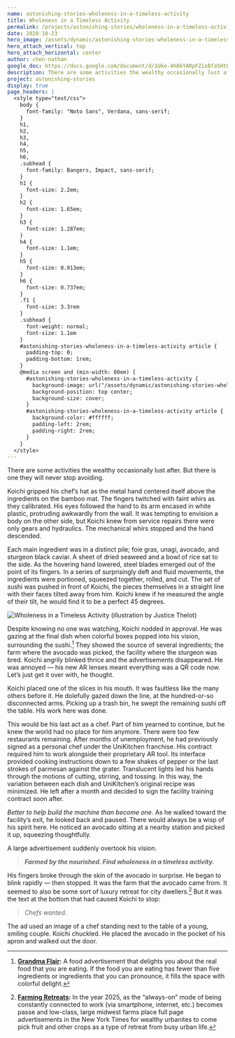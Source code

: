 ```yaml
---
name: astonishing-stories-wholeness-in-a-timeless-activity
title: Wholeness in a Timeless Activity
permalink: /projects/astonishing-stories/wholeness-in-a-timeless-activity/
date: 2020-10-23
hero_image: /assets/dynamic/astonishing-stories-wholeness-in-a-timeless-activity.jpg
hero_attach_vertical: top
hero_attach_horizontal: center
author: chen-nathan
google_doc: https://docs.google.com/document/d/1Uke-4h8kYARpFZixBfa5Ht6H-UWa7PyJar9Iqq8-rCE/edit
description: There are some activities the wealthy occasionally lust after. But there is one they will never stop avoiding.
project: astonishing-stories
display: true
page_headers: |
  <style type="text/css">
    body {
      font-family: "Noto Sans", Verdana, sans-serif;
    }
    h1,
    h2,
    h3,
    h4,
    h5,
    h6,
    .subhead {
      font-family: Bangers, Impact, sans-serif;
    }
    h1 {
      font-size: 2.2em;
    }
    h2 {
      font-size: 1.65em;
    }
    h3 {
      font-size: 1.287em;
    }
    h4 {
      font-size: 1.1em;
    }
    h5 {
      font-size: 0.913em;
    }
    h6 {
      font-size: 0.737em;
    }
    .f1 {
      font-size: 3.3rem
    }
    .subhead {
      font-weight: normal;
      font-size: 1.1em
    }
    #astonishing-stories-wholeness-in-a-timeless-activity article {
      padding-top: 0;
      padding-bottom: 1rem;
    }
    @media screen and (min-width: 60em) {
      #astonishing-stories-wholeness-in-a-timeless-activity {
        background-image: url("/assets/dynamic/astonishing-stories-wholeness-in-a-timeless-activity-background-radius-50-medium.jpg");
        background-position: top center;
        background-size: cover;
      }
      #astonishing-stories-wholeness-in-a-timeless-activity article {
        background-color: #ffffff;
        padding-left: 2rem;
        padding-right: 2rem;
      }
    }
  </style>
---
```

There are some activities the wealthy occasionally lust after. But there is one they will never stop avoiding.

Koichi gripped his chef’s hat as the metal hand centered itself above the ingredients on the bamboo mat. The fingers twitched with faint whirs as they calibrated. His eyes followed the hand to its arm encased in white plastic, protruding awkwardly from the wall. It was tempting to envision a body on the other side, but Koichi knew from service repairs there were only gears and hydraulics. The mechanical whirs stopped and the hand descended.

Each main ingredient was in a distinct pile; foie gras, unagi, avocado, and sturgeon black caviar. A sheet of dried seaweed and a bowl of rice sat to the side. As the hovering hand lowered, steel blades emerged out of the point of its fingers. In a series of surprisingly deft and fluid movements, the ingredients were portioned, squeezed together, rolled, and cut. The set of sushi was pushed in front of Koichi, the pieces themselves in a straight line with their faces tilted away from him. Koichi knew if he measured the angle of their tilt, he would find it to be a perfect 45 degrees.

<img
  src="{{ page.hero_image }}"
  alt="Wholeness in a Timeless Activity (illustration by Justice Thelot)"
  class="fn mw-100 fr-m ml4-m mr2-m mt1-m mb2-m mw5-m fr-l ml4-l mr1-l mt2-l mb2-l mw6-l" />

Despite knowing no one was watching, Koichi nodded in approval. He was gazing at the final dish when colorful boxes popped into his vision, surrounding the sushi.[^1] They showed the source of several ingredients; the farm where the avocado was picked, the facility where the sturgeon was bred. Koichi angrily blinked thrice and the advertisements disappeared. He was annoyed — his new AR lenses meant everything was a QR code now. Let’s just get it over with, he thought.  

Koichi placed one of the slices in his mouth. It was faultless like the many others before it. He dolefully gazed down the line, at the hundred-or-so disconnected arms. Picking up a trash bin, he swept the remaining sushi off the table. His work here was done.

This would be his last act as a chef. Part of him yearned to continue, but he knew the world had no place for him anymore. There were too few restaurants remaining. After months of unemployment, he had previously signed as a personal chef under the UniKitchen franchise. His contract required him to work alongside their proprietary AR tool. Its interface provided cooking instructions down to a few shakes of pepper or the last strokes of parmesan against the grater. Translucent lights led his hands through the motions of cutting, stirring, and tossing. In this way, the variation between each dish and UniKitchen’s original recipe was minimized. He left after a month and decided to sign the facility training contract soon after.

_Better to help build the machine than become one._ As he walked toward the facility’s exit, he looked back and paused. There would always be a wisp of his spirit here. He noticed an avocado sitting at a nearby station and picked it up, squeezing thoughtfully.

A large advertisement suddenly overtook his vision.

> **_Farmed by the nourished. Find wholeness in a timeless activity._**

His fingers broke through the skin of the avocado in surprise. He began to blink rapidly — then stopped. It was the farm that the avocado came from. It seemed to also be some sort of luxury retreat for city dwellers.[^2] But it was the text at the bottom that had caused Koichi to stop:

> _Chefs wanted._

The ad used an image of a chef standing next to the table of a young, smiling couple. Koichi chuckled. He placed the avocado in the pocket of his apron and walked out the door.

[^1]: **[Grandma Flair](https://roamresearch.com/#/app/Astonishing_Stories/page/OIvmf9Icx):** A food advertisement that delights you about the real food that you are eating. If the food you are eating has fewer than five ingredients or ingredients that you can pronounce, it fills the space with colorful delight.

[^2]: **[Farming Retreats](https://roamresearch.com/#/app/Astonishing_Stories/page/C1YocTLLb):** In the year 2025, as the “always-on” mode of being constantly connected to work (via smartphone, internet, etc.) becomes passe and low-class, large midwest farms place full page advertisements in the New York Times for wealthy urbanites to come pick fruit and other crops as a type of retreat from busy urban life.
